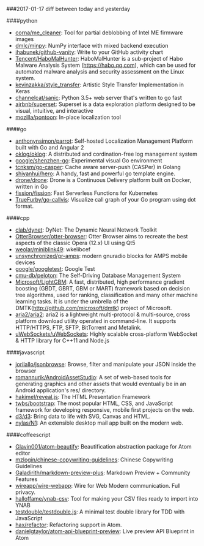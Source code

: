 ###2017-01-17
diff between today and yesterday

####python
* [corna/me_cleaner](https://github.com/corna/me_cleaner): Tool for partial deblobbing of Intel ME firmware images
* [dmlc/minpy](https://github.com/dmlc/minpy): NumPy interface with mixed backend execution
* [ihabunek/github-vanity](https://github.com/ihabunek/github-vanity): Write to your GitHub activity chart
* [Tencent/HaboMalHunter](https://github.com/Tencent/HaboMalHunter): HaboMalHunter is a sub-project of Habo Malware Analysis System (https://habo.qq.com), which can be used for automated malware analysis and security assessment on the Linux system.
* [kevinzakka/style_transfer](https://github.com/kevinzakka/style_transfer): Artistic Style Transfer Implementation in Keras
* [channelcat/sanic](https://github.com/channelcat/sanic): Python 3.5+ web server that's written to go fast
* [airbnb/superset](https://github.com/airbnb/superset): Superset is a data exploration platform designed to be visual, intuitive, and interactive
* [mozilla/pontoon](https://github.com/mozilla/pontoon): In-place localization tool

####go
* [anthonynsimon/parrot](https://github.com/anthonynsimon/parrot): Self-hosted Localization Management Platform built with Go and Angular 2
* [oklog/oklog](https://github.com/oklog/oklog): A distributed and cordination-free log management system
* [google/shenzhen-go](https://github.com/google/shenzhen-go): Experimental visual Go environment
* [tcnksm/go-casper](https://github.com/tcnksm/go-casper): Cache aware server-push (CASPer) in Golang
* [shiyanhui/hero](https://github.com/shiyanhui/hero): A handy, fast and powerful go template engine.
* [drone/drone](https://github.com/drone/drone): Drone is a Continuous Delivery platform built on Docker, written in Go
* [fission/fission](https://github.com/fission/fission): Fast Serverless Functions for Kubernetes
* [TrueFurby/go-callvis](https://github.com/TrueFurby/go-callvis): Visualize call graph of your Go program using dot format.

####cpp
* [clab/dynet](https://github.com/clab/dynet): DyNet: The Dynamic Neural Network Toolkit
* [OtterBrowser/otter-browser](https://github.com/OtterBrowser/otter-browser): Otter Browser aims to recreate the best aspects of the classic Opera (12.x) UI using Qt5
* [weolar/miniblink49](https://github.com/weolar/miniblink49): wkelibcef
* [unsynchronized/gr-amps](https://github.com/unsynchronized/gr-amps): modern gnuradio blocks for AMPS mobile devices
* [google/googletest](https://github.com/google/googletest): Google Test
* [cmu-db/peloton](https://github.com/cmu-db/peloton): The Self-Driving Database Management System
* [Microsoft/LightGBM](https://github.com/Microsoft/LightGBM): A fast, distributed, high performance gradient boosting (GBDT, GBRT, GBM or MART) framework based on decision tree algorithms, used for ranking, classification and many other machine learning tasks. It is under the umbrella of the DMTK(http://github.com/microsoft/dmtk) project of Microsoft.
* [aria2/aria2](https://github.com/aria2/aria2): aria2 is a lightweight multi-protocol & multi-source, cross platform download utility operated in command-line. It supports HTTP/HTTPS, FTP, SFTP, BitTorrent and Metalink.
* [uWebSockets/uWebSockets](https://github.com/uWebSockets/uWebSockets): Highly scalable cross-platform WebSocket & HTTP library for C++11 and Node.js

####javascript
* [jorilallo/jsonbrowse](https://github.com/jorilallo/jsonbrowse): Browse, filter and manipulate your JSON inside the browser
* [romannurik/AndroidAssetStudio](https://github.com/romannurik/AndroidAssetStudio): A set of web-based tools for generating graphics and other assets that would eventually be in an Android application's res/ directory.
* [hakimel/reveal.js](https://github.com/hakimel/reveal.js): The HTML Presentation Framework
* [twbs/bootstrap](https://github.com/twbs/bootstrap): The most popular HTML, CSS, and JavaScript framework for developing responsive, mobile first projects on the web.
* [d3/d3](https://github.com/d3/d3): Bring data to life with SVG, Canvas and HTML. 
* [nylas/N1](https://github.com/nylas/N1):  An extensible desktop mail app built on the modern web.

####coffeescript
* [Glavin001/atom-beautify](https://github.com/Glavin001/atom-beautify):  Beautification abstraction package for Atom editor
* [mzlogin/chinese-copywriting-guidelines](https://github.com/mzlogin/chinese-copywriting-guidelines):  Chinese Copywriting Guidelines
* [Galadirith/markdown-preview-plus](https://github.com/Galadirith/markdown-preview-plus): Markdown Preview + Community Features
* [wireapp/wire-webapp](https://github.com/wireapp/wire-webapp):  Wire for Web  Modern communication. Full privacy.
* [halloffame/ynab-csv](https://github.com/halloffame/ynab-csv): Tool for making your CSV files ready to import into YNAB
* [testdouble/testdouble.js](https://github.com/testdouble/testdouble.js): A minimal test double library for TDD with JavaScript
* [hax/refactor](https://github.com/hax/refactor): Refactoring support in Atom.
* [danielgtaylor/atom-api-blueprint-preview](https://github.com/danielgtaylor/atom-api-blueprint-preview): Live preview API Blueprint in Atom

